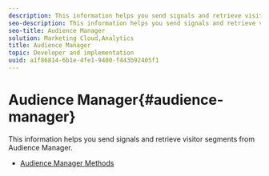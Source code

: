 ```yaml
---
description: This information helps you send signals and retrieve visitor segments from Audience Manager.
seo-description: This information helps you send signals and retrieve visitor segments from Audience Manager.
seo-title: Audience Manager
solution: Marketing Cloud,Analytics
title: Audience Manager
topic: Developer and implementation
uuid: a1f86814-6b1e-4fe1-9400-f443b92405f1
---
```


# Audience Manager{#audience-manager}

This information helps you send signals and retrieve visitor segments from Audience Manager.

+ [Audience Manager Methods](aam-methods.md)